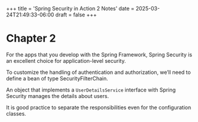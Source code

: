 +++
title = 'Spring Security in Action 2 Notes'
date = 2025-03-24T21:49:33-06:00
draft = false
+++

# Chapter 2
For the apps that you develop with the Spring Framework, Spring Security is an excellent choice for application-level
security.

To customize the handling of authentication and authorization, we’ll need to define a bean of type SecurityFilterChain.

An object that implements a `UserDetailsService` interface with Spring Security manages the details about users.

It is good practice to separate the responsibilities even for the configuration classes.
